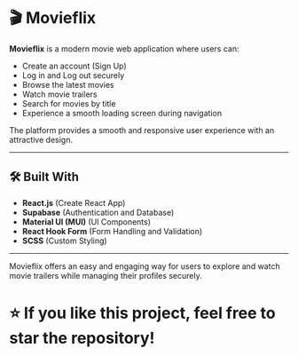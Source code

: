 # 🎬 Movieflix

**Movieflix** is a modern movie web application where users can:

- Create an account (Sign Up)
- Log in and Log out securely
- Browse the latest movies
- Watch movie trailers
- Search for movies by title
- Experience a smooth loading screen during navigation

The platform provides a smooth and responsive user experience with an attractive design.

---

## 🛠️ Built With

- **React.js** (Create React App)
- **Supabase** (Authentication and Database)
- **Material UI (MUI)** (UI Components)
- **React Hook Form** (Form Handling and Validation)
- **SCSS** (Custom Styling)

---

Movieflix offers an easy and engaging way for users to explore and watch movie trailers while managing their profiles securely.

# ⭐ If you like this project, feel free to star the repository!
